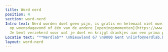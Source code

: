 ```yaml
---
title: Word nerd
position: 4
section: word-nerd
Intro text: Nerd worden doet geen pijn, is gratis en helemaal niet moeilijk. Kom langs
  op woensdagavond of één van de andere [openingsmomenten](https://www.facebook.com/Nerdlab/).
  Je bent verzekerd voor wat je doet en krijgt drankjes aan een prima prijs.
Locatie text: "**Nerdlab** \nNieuwland 67 \n9000 Gent \n[info@nerdlab.be](mailto:info@nerdlab.be)"
layout: word-nerd
---
```


